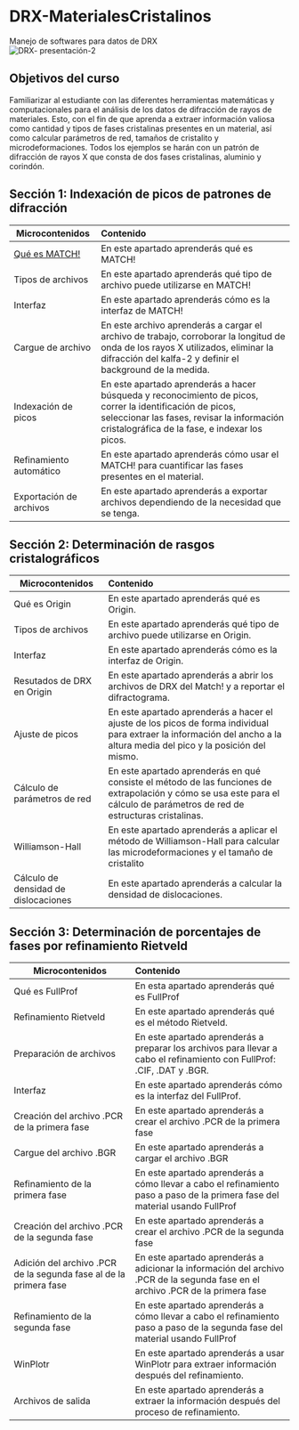 # DRX-MaterialesCristalinos
Manejo de softwares para datos de DRX<br>
![DRX- presentación-2](https://github.com/MaterialsCompTools/DRX-MaterialesCristalinos/assets/133029646/03bfc4cb-fb9a-429c-a7b8-94004ef78fe8)

## Objetivos del curso
Familiarizar al estudiante con las diferentes herramientas matemáticas y computacionales para el análisis de los datos de difracción de rayos de materiales. Esto, con el fin de que aprenda a extraer información valiosa como cantidad y tipos de fases cristalinas presentes en un material, así como calcular parámetros de red, tamaños de cristalito y microdeformaciones. Todos los ejemplos se harán con un patrón de difracción de rayos X que consta de dos fases cristalinas, aluminio y corindón.<br>

## Sección 1: Indexación de picos de patrones de difracción<br>

|    Microcontenidos     | Contenido |
|------------------------|:---------------------|
| [Qué es MATCH!](https://github.com/MaterialsCompTools/DRX-MaterialesCristalinos/edit/main/Secci%C3%B3n01/Readme.md#qu%C3%A9-es-match)| En este apartado aprenderás qué es MATCH!|
| Tipos de archivos      | En este apartado aprenderás qué tipo de archivo puede utilizarse en MATCH!|
| Interfaz               | En este apartado aprenderás cómo es la interfaz de MATCH!|
| Cargue de archivo      | En este archivo aprenderás a cargar el archivo de trabajo, corroborar la longitud de onda de los rayos X utilizados, eliminar la difracción del kalfa-2 y definir el background de la medida.|
| Indexación de picos    | En este apartado aprenderás a hacer búsqueda y reconocimiento de picos, correr la identificación de picos, seleccionar las fases, revisar la información cristalográfica de la fase, e indexar los picos.|
| Refinamiento automático| En este apartado aprenderás cómo usar el MATCH! para cuantificar las fases presentes en el material.|
| Exportación de archivos| En este apartado aprenderás a exportar archivos dependiendo de la necesidad que se tenga.|

## Sección 2: Determinación de rasgos cristalográficos<br>

|    Microcontenidos          | Contenido |
|-------------------------------------|:---------------------|
| Qué es Origin                       | En este apartado aprenderás qué es Origin.|
| Tipos de archivos                   | En este apartado aprenderás qué tipo de archivo puede utilizarse en Origin.|
| Interfaz                            | En este apartado aprenderás cómo es la interfaz de Origin.|
| Resutados de DRX en Origin          | En este apartado aprenderás a abrir los archivos de DRX del Match! y a reportar el difractograma.|
| Ajuste de picos                     | En este apartado aprenderás a hacer el ajuste de los picos de forma individual para extraer la información del ancho a la altura media del pico y la posición del mismo.|
| Cálculo de parámetros de red        | En este apartado aprenderás en qué consiste el método de las funciones de extrapolación y cómo se usa este para el cálculo de parámetros de red de estructuras cristalinas.|
| Williamson-Hall                     | En este apartado aprenderás a aplicar el método de Williamson-Hall para calcular las microdeformaciones y el tamaño de cristalito|
| Cálculo de densidad de dislocaciones| En este apartado aprenderás a calcular la densidad de dislocaciones.|

## Sección 3: Determinación de porcentajes de fases por refinamiento Rietveld<br>

|    Microcontenidos          | Contenido |
|-----------------------------|:---------------------|
| Qué es FullProf                             | En esta apartado aprenderás qué es FullProf|
| Refinamiento Rietveld                       | En este apartado aprenderás qué es el método Rietveld.|
| Preparación de archivos                     | En este apartado aprenderás a preparar los archivos para llevar a cabo el refinamiento con FullProf: .CIF, .DAT y .BGR.|
| Interfaz                                    |En este apartado aprenderás cómo es la interfaz del FullProf.|
| Creación del archivo .PCR de la primera fase| En este apartado aprenderás a crear el archivo .PCR de la primera fase|
| Cargue del archivo .BGR                     | En este apartado aprenderás a cargar el archivo .BGR|
| Refinamiento de la primera fase             | En este apartado aprenderás a cómo llevar a cabo el refinamiento paso a paso de la primera fase del material usando FullProf|
| Creación del archivo .PCR de la segunda fase| En este apartado aprenderás a crear el archivo .PCR de la segunda fase|
| Adición del archivo .PCR de la segunda fase al de la primera fase| En este apartado aprenderás a adicionar la información del archivo .PCR de la segunda fase en el archivo .PCR de la primera fase|
| Refinamiento de la segunda fase             | En este apartado aprenderás a cómo llevar a cabo el refinamiento paso a paso de la segunda fase del material usando FullProf|
| WinPlotr                                    | En este apartado aprenderás a usar WinPlotr para extraer información después del refinamiento.|
| Archivos de salida                          | En este apartado aprenderás a extraer la información después del proceso de refinamiento.|

